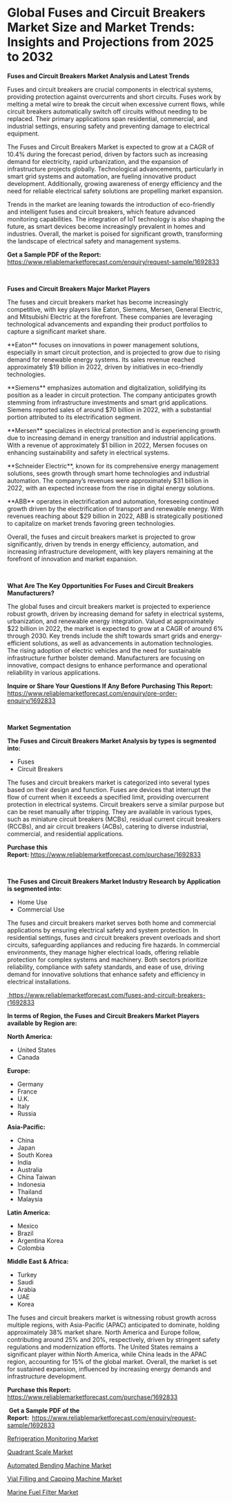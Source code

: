 <p><h1>Global Fuses and Circuit Breakers Market Size and Market Trends: Insights and Projections from 2025 to 2032</h1></p><p><strong>Fuses and Circuit Breakers Market Analysis and Latest Trends</strong></p>
<p><p>Fuses and circuit breakers are crucial components in electrical systems, providing protection against overcurrents and short circuits. Fuses work by melting a metal wire to break the circuit when excessive current flows, while circuit breakers automatically switch off circuits without needing to be replaced. Their primary applications span residential, commercial, and industrial settings, ensuring safety and preventing damage to electrical equipment.</p><p>The Fuses and Circuit Breakers Market is expected to grow at a CAGR of 10.4% during the forecast period, driven by factors such as increasing demand for electricity, rapid urbanization, and the expansion of infrastructure projects globally. Technological advancements, particularly in smart grid systems and automation, are fueling innovative product development. Additionally, growing awareness of energy efficiency and the need for reliable electrical safety solutions are propelling market expansion.</p><p>Trends in the market are leaning towards the introduction of eco-friendly and intelligent fuses and circuit breakers, which feature advanced monitoring capabilities. The integration of IoT technology is also shaping the future, as smart devices become increasingly prevalent in homes and industries. Overall, the market is poised for significant growth, transforming the landscape of electrical safety and management systems.</p></p>
<p><strong>Get a Sample PDF of the Report:&nbsp;</strong> <a href="https://www.reliablemarketforecast.com/enquiry/request-sample/1692833?utm_campaign=1110&utm_medium=2&utm_source=Github&utm_content=ia&utm_term=10042025&utm_id=fuses-and-circuit-breakers">https://www.reliablemarketforecast.com/enquiry/request-sample/1692833</a></p>
<p>&nbsp;</p>
<p><strong>Fuses and Circuit Breakers Major Market Players</strong></p>
<p><p>The fuses and circuit breakers market has become increasingly competitive, with key players like Eaton, Siemens, Mersen, General Electric, and Mitsubishi Electric at the forefront. These companies are leveraging technological advancements and expanding their product portfolios to capture a significant market share.</p><p>**Eaton** focuses on innovations in power management solutions, especially in smart circuit protection, and is projected to grow due to rising demand for renewable energy systems. Its sales revenue reached approximately $19 billion in 2022, driven by initiatives in eco-friendly technologies.</p><p>**Siemens** emphasizes automation and digitalization, solidifying its position as a leader in circuit protection. The company anticipates growth stemming from infrastructure investments and smart grid applications. Siemens reported sales of around $70 billion in 2022, with a substantial portion attributed to its electrification segment.</p><p>**Mersen** specializes in electrical protection and is experiencing growth due to increasing demand in energy transition and industrial applications. With a revenue of approximately $1 billion in 2022, Mersen focuses on enhancing sustainability and safety in electrical systems.</p><p>**Schneider Electric**, known for its comprehensive energy management solutions, sees growth through smart home technologies and industrial automation. The company’s revenues were approximately $31 billion in 2022, with an expected increase from the rise in digital energy solutions.</p><p>**ABB** operates in electrification and automation, foreseeing continued growth driven by the electrification of transport and renewable energy. With revenues reaching about $29 billion in 2022, ABB is strategically positioned to capitalize on market trends favoring green technologies.</p><p>Overall, the fuses and circuit breakers market is projected to grow significantly, driven by trends in energy efficiency, automation, and increasing infrastructure development, with key players remaining at the forefront of innovation and market expansion.</p></p>
<p>&nbsp;</p>
<p><strong>What Are The Key Opportunities For Fuses and Circuit Breakers Manufacturers?</strong></p>
<p><p>The global fuses and circuit breakers market is projected to experience robust growth, driven by increasing demand for safety in electrical systems, urbanization, and renewable energy integration. Valued at approximately $22 billion in 2022, the market is expected to grow at a CAGR of around 6% through 2030. Key trends include the shift towards smart grids and energy-efficient solutions, as well as advancements in automation technologies. The rising adoption of electric vehicles and the need for sustainable infrastructure further bolster demand. Manufacturers are focusing on innovative, compact designs to enhance performance and operational reliability in various applications.</p></p>
<p><strong>Inquire or Share Your Questions If Any Before Purchasing This Report:</strong> <a href="https://www.reliablemarketforecast.com/enquiry/pre-order-enquiry/1692833?utm_campaign=1110&utm_medium=2&utm_source=Github&utm_content=ia&utm_term=10042025&utm_id=fuses-and-circuit-breakers">https://www.reliablemarketforecast.com/enquiry/pre-order-enquiry/1692833</a></p>
<p>&nbsp;</p>
<p><strong>Market Segmentation</strong></p>
<p><strong>The Fuses and Circuit Breakers Market Analysis by types is segmented into:</strong></p>
<p><ul><li>Fuses</li><li>Circuit Breakers</li></ul></p>
<p><p>The fuses and circuit breakers market is categorized into several types based on their design and function. Fuses are devices that interrupt the flow of current when it exceeds a specified limit, providing overcurrent protection in electrical systems. Circuit breakers serve a similar purpose but can be reset manually after tripping. They are available in various types, such as miniature circuit breakers (MCBs), residual current circuit breakers (RCCBs), and air circuit breakers (ACBs), catering to diverse industrial, commercial, and residential applications.</p></p>
<p><strong>Purchase this Report:&nbsp;</strong><a href="https://www.reliablemarketforecast.com/purchase/1692833?utm_campaign=1110&utm_medium=2&utm_source=Github&utm_content=ia&utm_term=10042025&utm_id=fuses-and-circuit-breakers">https://www.reliablemarketforecast.com/purchase/1692833</a></p>
<p>&nbsp;</p>
<p><strong>The Fuses and Circuit Breakers Market Industry Research by Application is segmented into:</strong></p>
<p><ul><li>Home Use</li><li>Commercial Use</li></ul></p>
<p><p>The fuses and circuit breakers market serves both home and commercial applications by ensuring electrical safety and system protection. In residential settings, fuses and circuit breakers prevent overloads and short circuits, safeguarding appliances and reducing fire hazards. In commercial environments, they manage higher electrical loads, offering reliable protection for complex systems and machinery. Both sectors prioritize reliability, compliance with safety standards, and ease of use, driving demand for innovative solutions that enhance safety and efficiency in electrical installations.</p></p>
<p><a href="https://www.reliablemarketforecast.com/fuses-and-circuit-breakers-r1692833?utm_campaign=1110&utm_medium=2&utm_source=Github&utm_content=ia&utm_term=10042025&utm_id=fuses-and-circuit-breakers">&nbsp;https://www.reliablemarketforecast.com/fuses-and-circuit-breakers-r1692833</a></p>
<p><strong>In terms of Region, the Fuses and Circuit Breakers Market Players available by Region are:</strong></p>
<p>
    <p> <strong> North America: </strong>
        <ul>
            <li>United States</li>
            <li>Canada</li>
        </ul>
        </p> 
    <p> <strong> Europe: </strong>
        <ul>
            <li>Germany</li>
            <li>France</li>
            <li>U.K.</li>
            <li>Italy</li>
            <li>Russia</li>
        </ul>
        </p> 
    <p> <strong> Asia-Pacific: </strong>
        <ul>
            <li>China</li>
            <li>Japan</li>
            <li>South Korea</li>
            <li>India</li>
            <li>Australia</li>
            <li>China Taiwan</li>
            <li>Indonesia</li>
            <li>Thailand</li>
            <li>Malaysia</li>
        </ul>
        </p> 
    <p> <strong> Latin America: </strong>
        <ul>
            <li>Mexico</li>
            <li>Brazil</li>
            <li>Argentina Korea</li>
            <li>Colombia</li>
        </ul>
        </p> 
    <p> <strong> Middle East & Africa: </strong>
        <ul>
            <li>Turkey</li>
            <li>Saudi</li>
            <li>Arabia</li>
            <li>UAE</li>
            <li>Korea</li>
        </ul>
    </p>
    </p>
<p><p>The fuses and circuit breakers market is witnessing robust growth across multiple regions, with Asia-Pacific (APAC) anticipated to dominate, holding approximately 38% market share. North America and Europe follow, contributing around 25% and 20%, respectively, driven by stringent safety regulations and modernization efforts. The United States remains a significant player within North America, while China leads in the APAC region, accounting for 15% of the global market. Overall, the market is set for sustained expansion, influenced by increasing energy demands and infrastructure development.</p></p>
<p><strong>Purchase this Report: </strong><a href="https://www.reliablemarketforecast.com/purchase/1692833?utm_campaign=1110&utm_medium=2&utm_source=Github&utm_content=ia&utm_term=10042025&utm_id=fuses-and-circuit-breakers">https://www.reliablemarketforecast.com/purchase/1692833</a></p>
<p>&nbsp;<strong>Get a Sample PDF of the Report:&nbsp;&nbsp;</strong><a href="https://www.reliablemarketforecast.com/enquiry/request-sample/1692833?utm_campaign=1110&utm_medium=2&utm_source=Github&utm_content=ia&utm_term=10042025&utm_id=fuses-and-circuit-breakers">https://www.reliablemarketforecast.com/enquiry/request-sample/1692833</a></p>
<p><strong></strong></p>
<p><p><a href="https://github.com/zakkistuey/Market-Research-Report-List-1/blob/main/refrigeration-monitoring-market.md?utm_campaign=1110&utm_medium=2&utm_source=Github&utm_content=ia&utm_term=10042025&utm_id=fuses-and-circuit-breakers">Refrigeration Monitoring Market</a></p><p><a href="https://github.com/pilukypalis/Market-Research-Report-List-1/blob/main/quadrant-scale-market.md?utm_campaign=1110&utm_medium=2&utm_source=Github&utm_content=ia&utm_term=10042025&utm_id=fuses-and-circuit-breakers">Quadrant Scale Market</a></p><p><a href="https://github.com/boyertrull4r/Market-Research-Report-List-1/blob/main/automated-bending-machine-market.md?utm_campaign=1110&utm_medium=2&utm_source=Github&utm_content=ia&utm_term=10042025&utm_id=fuses-and-circuit-breakers">Automated Bending Machine Market</a></p><p><a href="https://github.com/joshuagarcia509/Market-Research-Report-List-1/blob/main/vial-filling-and-capping-machine-market.md?utm_campaign=1110&utm_medium=2&utm_source=Github&utm_content=ia&utm_term=10042025&utm_id=fuses-and-circuit-breakers">Vial Filling and Capping Machine Market</a></p><p><a href="https://github.com/siertnamba7u/Market-Research-Report-List-1/blob/main/marine-fuel-filter-market.md?utm_campaign=1110&utm_medium=2&utm_source=Github&utm_content=ia&utm_term=10042025&utm_id=fuses-and-circuit-breakers">Marine Fuel Filter Market</a></p></p>